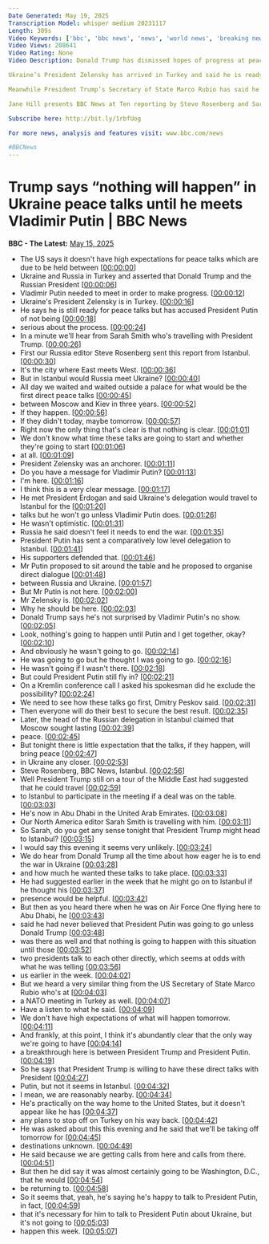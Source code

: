 ```yaml
---
Date Generated: May 19, 2025
Transcription Model: whisper medium 20231117
Length: 309s
Video Keywords: ['bbc', 'bbc news', 'news', 'world news', 'breaking news', 'us news', 'world', 'america', 'usa', 'usa news', 'india news', 'Ukraine', 'Russia', 'peace', 'talks', 'negotiations', 'Zelensky', 'Putin', 'Ankara', 'Erdogan', 'Trump', 'President', 'delegation', 'Istanbul', 'Kremlin', 'Moscow', 'White', 'House', 'Rubio', 'war', 'conflict', 'dead', 'killed', 'injured', 'Lavrov', 'direct', 'EU', 'Europe', 'victory', 'defeat', 'territory', 'Washington', 'deal', 'travel', 'risk', 'threat', 'danger', 'low', 'level']
Video Views: 208641
Video Rating: None
Video Description: Donald Trump has dismissed hopes of progress at peace talks between Russia and Ukraine due to take place in Turkey.  The US President told reporters that “nothing is going to happen until Putin and I get together ok?”

Ukraine’s President Zelensky has arrived in Turkey and said he is ready for the planned talks. But he’s accused Vladimir Putin of not being serious about the process, after Russia made clear that the Russian president would not be travelling to Turkey for the negotiations.

Meanwhile President Trump’s Secretary of State Marco Rubio has said he does not have high expectations of the peace talks, reiterating that there would be no progress until the two leaders held direct talks.

Jane Hill presents BBC News at Ten reporting by Steve Rosenberg and Sarah Smith.

Subscribe here: http://bit.ly/1rbfUog

For more news, analysis and features visit: www.bbc.com/news 

#BBCNews
---
```


# Trump says “nothing will happen” in Ukraine peace talks until he meets Vladimir Putin | BBC News
**BBC - The Latest:** [May 15, 2025](https://www.youtube.com/watch?v=5ydjKoIJJX8)
*  The US says it doesn't have high expectations for peace talks which are due to be held between [[00:00:00](https://www.youtube.com/watch?v=5ydjKoIJJX8&t=0.0s)]
*  Ukraine and Russia in Turkey and asserted that Donald Trump and the Russian President [[00:00:06](https://www.youtube.com/watch?v=5ydjKoIJJX8&t=6.36s)]
*  Vladimir Putin needed to meet in order to make progress. [[00:00:12](https://www.youtube.com/watch?v=5ydjKoIJJX8&t=12.780000000000001s)]
*  Ukraine's President Zelensky is in Turkey. [[00:00:16](https://www.youtube.com/watch?v=5ydjKoIJJX8&t=16.4s)]
*  He says he is still ready for peace talks but has accused President Putin of not being [[00:00:18](https://www.youtube.com/watch?v=5ydjKoIJJX8&t=18.28s)]
*  serious about the process. [[00:00:24](https://www.youtube.com/watch?v=5ydjKoIJJX8&t=24.080000000000002s)]
*  In a minute we'll hear from Sarah Smith who's travelling with President Trump. [[00:00:26](https://www.youtube.com/watch?v=5ydjKoIJJX8&t=26.72s)]
*  First our Russia editor Steve Rosenberg sent this report from Istanbul. [[00:00:30](https://www.youtube.com/watch?v=5ydjKoIJJX8&t=30.72s)]
*  It's the city where East meets West. [[00:00:36](https://www.youtube.com/watch?v=5ydjKoIJJX8&t=36.92s)]
*  But in Istanbul would Russia meet Ukraine? [[00:00:40](https://www.youtube.com/watch?v=5ydjKoIJJX8&t=40.08s)]
*  All day we waited and waited outside a palace for what would be the first direct peace talks [[00:00:45](https://www.youtube.com/watch?v=5ydjKoIJJX8&t=45.28s)]
*  between Moscow and Kiev in three years. [[00:00:52](https://www.youtube.com/watch?v=5ydjKoIJJX8&t=52.68s)]
*  If they happen. [[00:00:56](https://www.youtube.com/watch?v=5ydjKoIJJX8&t=56.52s)]
*  If they didn't today, maybe tomorrow. [[00:00:57](https://www.youtube.com/watch?v=5ydjKoIJJX8&t=57.52s)]
*  Right now the only thing that's clear is that nothing is clear. [[00:01:01](https://www.youtube.com/watch?v=5ydjKoIJJX8&t=61.52s)]
*  We don't know what time these talks are going to start and whether they're going to start [[00:01:06](https://www.youtube.com/watch?v=5ydjKoIJJX8&t=66.04s)]
*  at all. [[00:01:09](https://www.youtube.com/watch?v=5ydjKoIJJX8&t=69.72s)]
*  President Zelensky was an anchorer. [[00:01:11](https://www.youtube.com/watch?v=5ydjKoIJJX8&t=71.88s)]
*  Do you have a message for Vladimir Putin? [[00:01:13](https://www.youtube.com/watch?v=5ydjKoIJJX8&t=73.28s)]
*  I'm here. [[00:01:16](https://www.youtube.com/watch?v=5ydjKoIJJX8&t=76.2s)]
*  I think this is a very clear message. [[00:01:17](https://www.youtube.com/watch?v=5ydjKoIJJX8&t=77.2s)]
*  He met President Erdogan and said Ukraine's delegation would travel to Istanbul for the [[00:01:20](https://www.youtube.com/watch?v=5ydjKoIJJX8&t=80.28s)]
*  talks but he won't go unless Vladimir Putin does. [[00:01:26](https://www.youtube.com/watch?v=5ydjKoIJJX8&t=86.24s)]
*  He wasn't optimistic. [[00:01:31](https://www.youtube.com/watch?v=5ydjKoIJJX8&t=91.0s)]
*  Russia he said doesn't feel it needs to end the war. [[00:01:35](https://www.youtube.com/watch?v=5ydjKoIJJX8&t=95.03999999999999s)]
*  President Putin has sent a comparatively low level delegation to Istanbul. [[00:01:41](https://www.youtube.com/watch?v=5ydjKoIJJX8&t=101.03999999999999s)]
*  His supporters defended that. [[00:01:46](https://www.youtube.com/watch?v=5ydjKoIJJX8&t=106.32s)]
*  Mr Putin proposed to sit around the table and he proposed to organise direct dialogue [[00:01:48](https://www.youtube.com/watch?v=5ydjKoIJJX8&t=108.36s)]
*  between Russia and Ukraine. [[00:01:57](https://www.youtube.com/watch?v=5ydjKoIJJX8&t=117.96s)]
*  But Mr Putin is not here. [[00:02:00](https://www.youtube.com/watch?v=5ydjKoIJJX8&t=120.4s)]
*  Mr Zelensky is. [[00:02:02](https://www.youtube.com/watch?v=5ydjKoIJJX8&t=122.12s)]
*  Why he should be here. [[00:02:03](https://www.youtube.com/watch?v=5ydjKoIJJX8&t=123.44s)]
*  Donald Trump says he's not surprised by Vladimir Putin's no show. [[00:02:05](https://www.youtube.com/watch?v=5ydjKoIJJX8&t=125.92s)]
*  Look, nothing's going to happen until Putin and I get together, okay? [[00:02:10](https://www.youtube.com/watch?v=5ydjKoIJJX8&t=130.04s)]
*  And obviously he wasn't going to go. [[00:02:14](https://www.youtube.com/watch?v=5ydjKoIJJX8&t=134.6s)]
*  He was going to go but he thought I was going to go. [[00:02:16](https://www.youtube.com/watch?v=5ydjKoIJJX8&t=136.0s)]
*  He wasn't going if I wasn't there. [[00:02:18](https://www.youtube.com/watch?v=5ydjKoIJJX8&t=138.16s)]
*  But could President Putin still fly in? [[00:02:21](https://www.youtube.com/watch?v=5ydjKoIJJX8&t=141.76s)]
*  On a Kremlin conference call I asked his spokesman did he exclude the possibility? [[00:02:24](https://www.youtube.com/watch?v=5ydjKoIJJX8&t=144.88s)]
*  We need to see how these talks go first, Dmitry Peskov said. [[00:02:31](https://www.youtube.com/watch?v=5ydjKoIJJX8&t=151.24s)]
*  Then everyone will do their best to secure the best result. [[00:02:35](https://www.youtube.com/watch?v=5ydjKoIJJX8&t=155.24s)]
*  Later, the head of the Russian delegation in Istanbul claimed that Moscow sought lasting [[00:02:39](https://www.youtube.com/watch?v=5ydjKoIJJX8&t=159.36s)]
*  peace. [[00:02:45](https://www.youtube.com/watch?v=5ydjKoIJJX8&t=165.84s)]
*  But tonight there is little expectation that the talks, if they happen, will bring peace [[00:02:47](https://www.youtube.com/watch?v=5ydjKoIJJX8&t=167.88s)]
*  in Ukraine any closer. [[00:02:53](https://www.youtube.com/watch?v=5ydjKoIJJX8&t=173.4s)]
*  Steve Rosenberg, BBC News, Istanbul. [[00:02:56](https://www.youtube.com/watch?v=5ydjKoIJJX8&t=176.35999999999999s)]
*  Well President Trump still on a tour of the Middle East had suggested that he could travel [[00:02:59](https://www.youtube.com/watch?v=5ydjKoIJJX8&t=179.96s)]
*  to Istanbul to participate in the meeting if a deal was on the table. [[00:03:03](https://www.youtube.com/watch?v=5ydjKoIJJX8&t=183.92s)]
*  He's now in Abu Dhabi in the United Arab Emirates. [[00:03:08](https://www.youtube.com/watch?v=5ydjKoIJJX8&t=188.56s)]
*  Our North America editor Sarah Smith is travelling with him. [[00:03:11](https://www.youtube.com/watch?v=5ydjKoIJJX8&t=191.64s)]
*  So Sarah, do you get any sense tonight that President Trump might head to Istanbul? [[00:03:15](https://www.youtube.com/watch?v=5ydjKoIJJX8&t=195.16s)]
*  I would say this evening it seems very unlikely. [[00:03:24](https://www.youtube.com/watch?v=5ydjKoIJJX8&t=204.44s)]
*  We do hear from Donald Trump all the time about how eager he is to end the war in Ukraine [[00:03:28](https://www.youtube.com/watch?v=5ydjKoIJJX8&t=208.32s)]
*  and how much he wanted these talks to take place. [[00:03:33](https://www.youtube.com/watch?v=5ydjKoIJJX8&t=213.92s)]
*  He had suggested earlier in the week that he might go on to Istanbul if he thought his [[00:03:37](https://www.youtube.com/watch?v=5ydjKoIJJX8&t=217.48s)]
*  presence would be helpful. [[00:03:42](https://www.youtube.com/watch?v=5ydjKoIJJX8&t=222.48s)]
*  But then as you heard there when he was on Air Force One flying here to Abu Dhabi, he [[00:03:43](https://www.youtube.com/watch?v=5ydjKoIJJX8&t=223.95999999999998s)]
*  said he had never believed that President Putin was going to go unless Donald Trump [[00:03:48](https://www.youtube.com/watch?v=5ydjKoIJJX8&t=228.07999999999998s)]
*  was there as well and that nothing is going to happen with this situation until those [[00:03:52](https://www.youtube.com/watch?v=5ydjKoIJJX8&t=232.23999999999998s)]
*  two presidents talk to each other directly, which seems at odds with what he was telling [[00:03:56](https://www.youtube.com/watch?v=5ydjKoIJJX8&t=236.88s)]
*  us earlier in the week. [[00:04:02](https://www.youtube.com/watch?v=5ydjKoIJJX8&t=242.11999999999998s)]
*  But we heard a very similar thing from the US Secretary of State Marco Rubio who's at [[00:04:03](https://www.youtube.com/watch?v=5ydjKoIJJX8&t=243.44s)]
*  a NATO meeting in Turkey as well. [[00:04:07](https://www.youtube.com/watch?v=5ydjKoIJJX8&t=247.27999999999997s)]
*  Have a listen to what he said. [[00:04:09](https://www.youtube.com/watch?v=5ydjKoIJJX8&t=249.32s)]
*  We don't have high expectations of what will happen tomorrow. [[00:04:11](https://www.youtube.com/watch?v=5ydjKoIJJX8&t=251.12s)]
*  And frankly, at this point, I think it's abundantly clear that the only way we're going to have [[00:04:14](https://www.youtube.com/watch?v=5ydjKoIJJX8&t=254.84s)]
*  a breakthrough here is between President Trump and President Putin. [[00:04:19](https://www.youtube.com/watch?v=5ydjKoIJJX8&t=259.2s)]
*  So he says that President Trump is willing to have these direct talks with President [[00:04:27](https://www.youtube.com/watch?v=5ydjKoIJJX8&t=267.68s)]
*  Putin, but not it seems in Istanbul. [[00:04:32](https://www.youtube.com/watch?v=5ydjKoIJJX8&t=272.64s)]
*  I mean, we are reasonably nearby. [[00:04:34](https://www.youtube.com/watch?v=5ydjKoIJJX8&t=274.96s)]
*  He's practically on the way home to the United States, but it doesn't appear like he has [[00:04:37](https://www.youtube.com/watch?v=5ydjKoIJJX8&t=277.68s)]
*  any plans to stop off on Turkey on his way back. [[00:04:42](https://www.youtube.com/watch?v=5ydjKoIJJX8&t=282.20000000000005s)]
*  He was asked about this this evening and he said that we'll be taking off tomorrow for [[00:04:45](https://www.youtube.com/watch?v=5ydjKoIJJX8&t=285.40000000000003s)]
*  destinations unknown. [[00:04:49](https://www.youtube.com/watch?v=5ydjKoIJJX8&t=289.96000000000004s)]
*  He said because we are getting calls from here and calls from there. [[00:04:51](https://www.youtube.com/watch?v=5ydjKoIJJX8&t=291.84000000000003s)]
*  But then he did say it was almost certainly going to be Washington, D.C., that he would [[00:04:54](https://www.youtube.com/watch?v=5ydjKoIJJX8&t=294.6s)]
*  be returning to. [[00:04:58](https://www.youtube.com/watch?v=5ydjKoIJJX8&t=298.08000000000004s)]
*  So it seems that, yeah, he's saying he's happy to talk to President Putin, in fact, [[00:04:59](https://www.youtube.com/watch?v=5ydjKoIJJX8&t=299.64000000000004s)]
*  that it's necessary for him to talk to President Putin about Ukraine, but it's not going to [[00:05:03](https://www.youtube.com/watch?v=5ydjKoIJJX8&t=303.40000000000003s)]
*  happen this week. [[00:05:07](https://www.youtube.com/watch?v=5ydjKoIJJX8&t=307.32s)]
